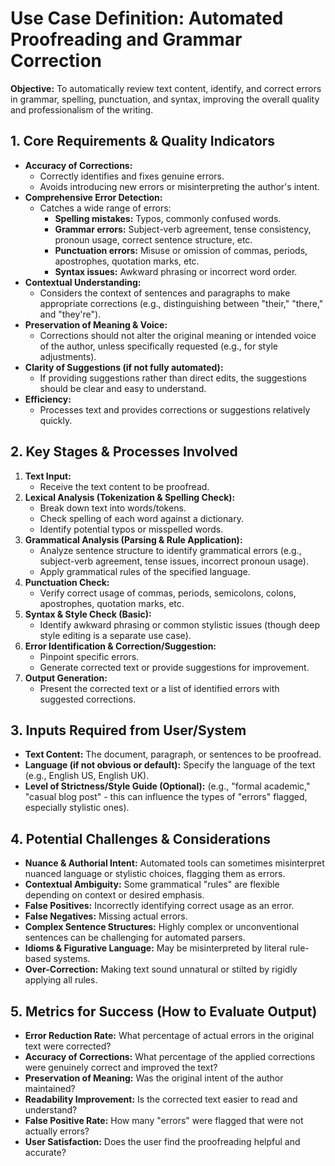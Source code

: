 # Use Case Definition: Automated Proofreading and Grammar Correction

**Objective:** To automatically review text content, identify, and correct errors in grammar, spelling, punctuation, and syntax, improving the overall quality and professionalism of the writing.

## 1. Core Requirements & Quality Indicators

*   **Accuracy of Corrections:**
    *   Correctly identifies and fixes genuine errors.
    *   Avoids introducing new errors or misinterpreting the author's intent.
*   **Comprehensive Error Detection:**
    *   Catches a wide range of errors:
        *   **Spelling mistakes:** Typos, commonly confused words.
        *   **Grammar errors:** Subject-verb agreement, tense consistency, pronoun usage, correct sentence structure, etc.
        *   **Punctuation errors:** Misuse or omission of commas, periods, apostrophes, quotation marks, etc.
        *   **Syntax issues:** Awkward phrasing or incorrect word order.
*   **Contextual Understanding:**
    *   Considers the context of sentences and paragraphs to make appropriate corrections (e.g., distinguishing between "their," "there," and "they're").
*   **Preservation of Meaning & Voice:**
    *   Corrections should not alter the original meaning or intended voice of the author, unless specifically requested (e.g., for style adjustments).
*   **Clarity of Suggestions (if not fully automated):**
    *   If providing suggestions rather than direct edits, the suggestions should be clear and easy to understand.
*   **Efficiency:**
    *   Processes text and provides corrections or suggestions relatively quickly.

## 2. Key Stages & Processes Involved

1.  **Text Input:**
    *   Receive the text content to be proofread.
2.  **Lexical Analysis (Tokenization & Spelling Check):**
    *   Break down text into words/tokens.
    *   Check spelling of each word against a dictionary.
    *   Identify potential typos or misspelled words.
3.  **Grammatical Analysis (Parsing & Rule Application):**
    *   Analyze sentence structure to identify grammatical errors (e.g., subject-verb agreement, tense issues, incorrect pronoun usage).
    *   Apply grammatical rules of the specified language.
4.  **Punctuation Check:**
    *   Verify correct usage of commas, periods, semicolons, colons, apostrophes, quotation marks, etc.
5.  **Syntax & Style Check (Basic):**
    *   Identify awkward phrasing or common stylistic issues (though deep style editing is a separate use case).
6.  **Error Identification & Correction/Suggestion:**
    *   Pinpoint specific errors.
    *   Generate corrected text or provide suggestions for improvement.
7.  **Output Generation:**
    *   Present the corrected text or a list of identified errors with suggested corrections.

## 3. Inputs Required from User/System

*   **Text Content:** The document, paragraph, or sentences to be proofread.
*   **Language (if not obvious or default):** Specify the language of the text (e.g., English US, English UK).
*   **Level of Strictness/Style Guide (Optional):** (e.g., "formal academic," "casual blog post" - this can influence the types of "errors" flagged, especially stylistic ones).

## 4. Potential Challenges & Considerations

*   **Nuance & Authorial Intent:** Automated tools can sometimes misinterpret nuanced language or stylistic choices, flagging them as errors.
*   **Contextual Ambiguity:** Some grammatical "rules" are flexible depending on context or desired emphasis.
*   **False Positives:** Incorrectly identifying correct usage as an error.
*   **False Negatives:** Missing actual errors.
*   **Complex Sentence Structures:** Highly complex or unconventional sentences can be challenging for automated parsers.
*   **Idioms & Figurative Language:** May be misinterpreted by literal rule-based systems.
*   **Over-Correction:** Making text sound unnatural or stilted by rigidly applying all rules.

## 5. Metrics for Success (How to Evaluate Output)

*   **Error Reduction Rate:** What percentage of actual errors in the original text were corrected?
*   **Accuracy of Corrections:** What percentage of the applied corrections were genuinely correct and improved the text?
*   **Preservation of Meaning:** Was the original intent of the author maintained?
*   **Readability Improvement:** Is the corrected text easier to read and understand?
*   **False Positive Rate:** How many "errors" were flagged that were not actually errors?
*   **User Satisfaction:** Does the user find the proofreading helpful and accurate?

